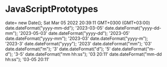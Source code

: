 # JavaScriptPrototypes

date= new Date();
Sat Mar 05 2022 20:39:11 GMT+0300 (GMT+03:00)
date.dateFormat("yyyy-mm-dd");
'2023-03-05'
date.dateFormat("yyyy-dd-mm");
'2023-05-03'
date.dateFormat("yyyy-dd");
'2023-05'
date.dateFormat("yyyy-mm");
'2023-03'
date.dateFormat("yyyy-m");
'2023-3'
date.dateFormat("yyyy");
'2023'
date.dateFormat("mm");
'03'
date.dateFormat("m");
'3'
date.dateFormat("d");
'5'
date.dateFormat("m-d");
'3-5'
date.dateFormat("mm hh:ss");
'03 20:11'
date.dateFormat("mm-dd hh:ss");
'03-05 20:11'

